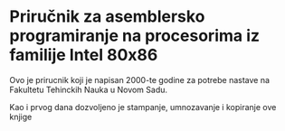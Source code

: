 # Priručnik za asemblersko programiranje na procesorima iz familije Intel 80x86

Ovo je prirucnik koji je napisan 2000-te godine za potrebe nastave na Fakultetu Tehinckih Nauka u Novom Sadu.

Kao i prvog dana dozvoljeno je stampanje, umnozavanje i kopiranje ove knjige
